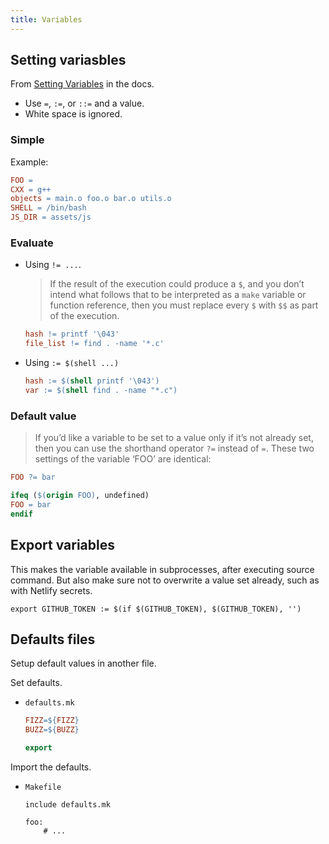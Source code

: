 ```yaml
---
title: Variables
---
```



## Setting variasbles

From [Setting Variables](https://www.gnu.org/software/make/manual/html_node/Setting.html) in the docs.

- Use `=`, `:=`, or `::=` and a value.
- White space is ignored.


### Simple

Example:

```mk
FOO =
CXX = g++
objects = main.o foo.o bar.o utils.o
SHELL = /bin/bash
JS_DIR = assets/js
```

### Evaluate

- Using `!= ...`. 
    > If the result of the execution could produce a `$`, and you don’t intend what follows that to be interpreted as a `make` variable or function reference, then you must replace every `$` with `$$` as part of the execution.
    ```mk
    hash != printf '\043'
    file_list != find . -name '*.c'
    ```
- Using `:= $(shell ...)`
    ```mk
    hash := $(shell printf '\043')
    var := $(shell find . -name "*.c")
    ```

### Default value

> If you’d like a variable to be set to a value only if it’s not already set, then you can use the shorthand operator `?=` instead of `=`. These two settings of the variable ‘FOO’ are identical:

```mk
FOO ?= bar
```

```mk
ifeq ($(origin FOO), undefined)
FOO = bar
endif
```


## Export variables

This makes the variable available in subprocesses, after executing source command.
But also make sure not to overwrite a value set already, such as with Netlify secrets.

```make
export GITHUB_TOKEN := $(if $(GITHUB_TOKEN), $(GITHUB_TOKEN), '')
```


## Defaults files

Setup default values in another file.


Set defaults.

- `defaults.mk`
    ```mk
    FIZZ=${FIZZ}
    BUZZ=${BUZZ}

    export
    ```

Import the defaults.

- `Makefile`
    ```make
    include defaults.mk
    
    foo:
        # ...
    ```
